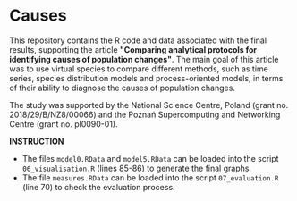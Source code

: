 # Causes

This repository contains the R code and data associated with the final results, supporting the article <b>"Comparing analytical protocols for identifying causes of population changes"</b>. The main goal of this article was to use virtual species to compare different methods, such as time series, species distribution models and process-oriented models, in terms of their ability to diagnose the causes of population changes. 

The study was supported by the National Science Centre, Poland (grant no. 2018/29/B/NZ8/00066) and the Poznań Supercomputing and Networking Centre (grant no. pl0090-01).


<b>INSTRUCTION</b>
<ul>
<li>  The files <code>model0.RData</code> and  <code>model5.RData</code> can be loaded into the script  <code>06_visualisation.R</code> (lines 85-86) to generate the final graphs. </li>
<li>  The file  <code>measures.RData</code> can be loaded into the script  <code>07_evaluation.R</code> (line 70) to check the evaluation process.</li>
</ul>
